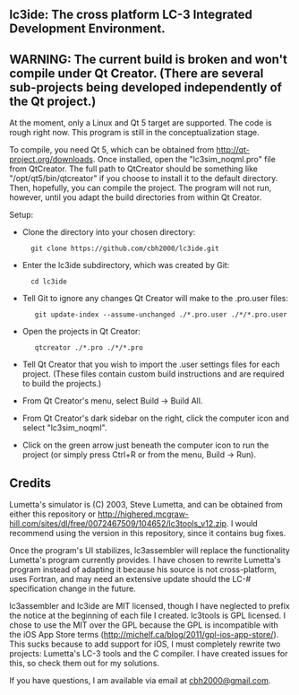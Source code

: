 lc3ide: The cross platform LC-3 Integrated Development Environment.
-------------
**WARNING:** The current build is broken and won't compile under Qt Creator.  (There are several sub-projects being developed independently of the Qt project.)
-------------
At the moment, only a Linux and Qt 5 target are supported.  The code is rough right now.  This program is still in the conceptualization stage.

To compile, you need Qt 5, which can be obtained from http://qt-project.org/downloads.  Once installed, open the "lc3sim_noqml.pro" file from QtCreator.  The full path to QtCreator should be something like "/opt/qt5/bin/qtcreator" if you choose to install it to the default directory.  Then, hopefully, you can compile the project.  The program will not run, however, until you adapt the build directories from within Qt Creator.

Setup:
* Clone the directory into your chosen directory:

        git clone https://github.com/cbh2000/lc3ide.git

* Enter the lc3ide subdirectory, which was created by Git:

        cd lc3ide

* Tell Git to ignore any changes Qt Creator will make to the .pro.user files:

         git update-index --assume-unchanged ./*.pro.user ./*/*.pro.user

* Open the projects in Qt Creator:

         qtcreator ./*.pro ./*/*.pro

* Tell Qt Creator that you wish to import the .user settings files for each project.  (These files contain custom build instructions and are required to build the projects.)
* From Qt Creator's menu, select Build → Build All.
* From Qt Creator's dark sidebar on the right, click the computer icon and select "lc3sim_noqml".
* Click on the green arrow just beneath the computer icon to run the project (or simply press Ctrl+R or from the menu, Build → Run).

Credits
-------------
Lumetta's simulator is (C) 2003, Steve Lumetta, and can be obtained from either this repository or http://highered.mcgraw-hill.com/sites/dl/free/0072467509/104652/lc3tools_v12.zip.  I would recommend using the version in this repository, since it contains bug fixes.

Once the program's UI stabilizes, lc3assembler will replace the functionality Lumetta's program currently provides.  I have chosen to rewrite Lumetta's program instead of adapting it because his source is not cross-platform, uses Fortran, and may need an extensive update should the LC-# specification change in the future.

lc3assembler and lc3ide are MIT licensed, though I have neglected to prefix the notice at the beginning of each file I created.  lc3tools is GPL licensed.  I chose to use the MIT over the GPL because the GPL is incompatible with the iOS App Store terms (http://michelf.ca/blog/2011/gpl-ios-app-store/).  This sucks because to add support for iOS, I must completely rewrite two projects: Lumetta's LC-3 tools and the C compiler.  I have created issues for this, so check them out for my solutions.

If you have questions, I am available via email at cbh2000@gmail.com.
